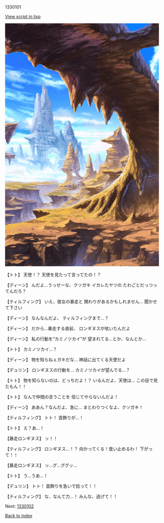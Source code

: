 1330101

[View script in lisp](../scripts/1330101.txt)

![wild.png](../images/backgrounds/wild.png)

【トト】
天使！？
天使を見たって言ってたの！？

【ディーン】
んだよ…うっせーな、クソガキ
イカレたヤツの
たわごとだっつってんだろ？

【ティルフィング】
いえ、彼女の暴走と
関わりがあるかもしれません…
聞かせて下さい

【ディーン】
なんなんだよ、
ティルフィングまで…？

【ディーン】
だから…暴走する直前、
ロンギヌスが呟いたんだよ

【ディーン】
私の行動を“カミノツカイ”が
望まれてる…とか、なんとか…

【トト】
カミノツカイ…？

【ディーン】
物を知らねぇガキだな…
神話に出てくる天使だよ

【デュリン】
ロンギヌスの行動を…
カミノツカイが望んでる…？

【トト】
物を知らないのは、どっちだよ！？
いるんだよ、天使は…
この目で見たもん！！

【トト】
なんで仲間の言うことを
信じてやらないんだよ！

【ディーン】
ああん？なんだよ、急に…
まとわりつくなよ、クソガキ！

【ティルフィング】
トト！
首飾りが…！

【トト】
え？あ…！

【暴走ロンギヌス】
ッ！！

【ティルフィング】
ロンギヌス…！？
向かってくる！食い止めるわ！
下がって！！

【暴走ロンギヌス】
ッ…グ…ググッ…

【トト】
う…うあ…！

【デュリン】
トト！
首飾りを急いで拾って！！

【ティルフィング】
な、なんて力…！
みんな、逃げて！！

Next: [1330102](1330102.md)

[Back to index](index.md)
